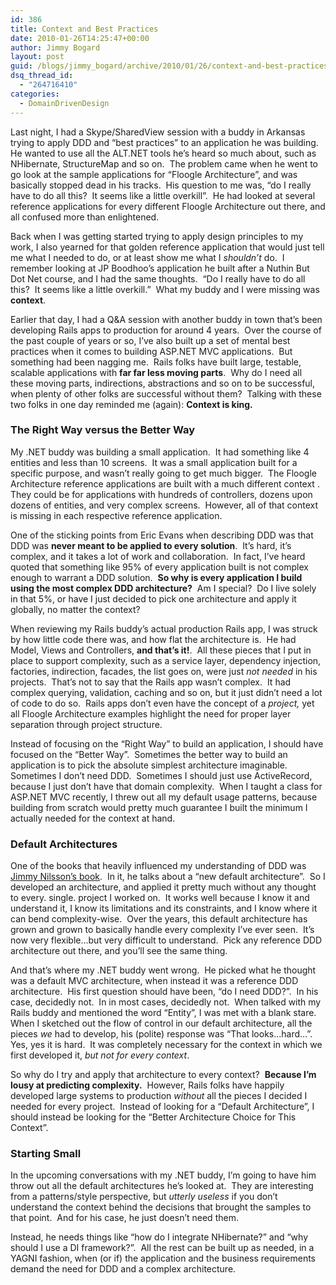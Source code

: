 ```yaml
---
id: 386
title: Context and Best Practices
date: 2010-01-26T14:25:47+00:00
author: Jimmy Bogard
layout: post
guid: /blogs/jimmy_bogard/archive/2010/01/26/context-and-best-practices.aspx
dsq_thread_id:
  - "264716410"
categories:
  - DomainDrivenDesign
---
```

Last night, I had a Skype/SharedView session with a buddy in Arkansas trying to apply DDD and “best practices” to an application he was building.&#160; He wanted to use all the ALT.NET tools he’s heard so much about, such as NHibernate, StructureMap and so on.&#160; The problem came when he went to go look at the sample applications for “Floogle Architecture”, and was basically stopped dead in his tracks.&#160; His question to me was, “do I really have to do all this?&#160; It seems like a little overkill”.&#160; He had looked at several reference applications for every different Floogle Architecture out there, and all confused more than enlightened.

Back when I was getting started trying to apply design principles to my work, I also yearned for that golden reference application that would just tell me what I needed to do, or at least show me what I _shouldn’t_ do.&#160; I remember looking at JP Boodhoo’s application he built after a Nuthin But Dot Net course, and I had the same thoughts.&#160; “Do I really have to do all this?&#160; It seems like a little overkill.”&#160; What my buddy and I were missing was **context**.

Earlier that day, I had a Q&A session with another buddy in town that’s been developing Rails apps to production for around 4 years.&#160; Over the course of the past couple of years or so, I’ve also built up a set of mental best practices when it comes to building ASP.NET MVC applications.&#160; But something had been nagging me.&#160; Rails folks have built large, testable, scalable applications with **far far less moving parts**.&#160; Why do I need all these moving parts, indirections, abstractions and so on to be successful, when plenty of other folks are successful without them?&#160; Talking with these two folks in one day reminded me (again): **Context is king.**

### The Right Way versus the Better Way

My .NET buddy was building a small application.&#160; It had something like 4 entities and less than 10 screens.&#160; It was a small application built for a specific purpose, and wasn’t really going to get much bigger.&#160; The Floogle Architecture reference applications are built with a much different context .&#160; They could be for applications with hundreds of controllers, dozens upon dozens of entities, and very complex screens.&#160; However, all of that context is missing in each respective reference application.

One of the sticking points from Eric Evans when describing DDD was that DDD was **never meant to be applied to every solution**.&#160; It’s hard, it’s complex, and it takes a lot of work and collaboration.&#160; In fact, I’ve heard quoted that something like 95% of every application built is not complex enough to warrant a DDD solution.&#160; **So why is every application I build using the most complex DDD architecture?**&#160; Am I special?&#160; Do I live solely in that 5%, or have I just decided to pick one architecture and apply it globally, no matter the context?

When reviewing my Rails buddy’s actual production Rails app, I was struck by how little code there was, and how flat the architecture is.&#160; He had Model, Views and Controllers, **and that’s it!**.&#160; All these pieces that I put in place to support complexity, such as a service layer, dependency injection, factories, indirection, facades, the list goes on, were just _not needed_ in his projects.&#160; That’s not to say that the Rails app wasn’t complex.&#160; It had complex querying, validation, caching and so on, but it just didn’t need a lot of code to do so.&#160; Rails apps don’t even have the concept of a _project,_ yet all Floogle Architecture examples highlight the need for proper layer separation through project structure.

Instead of focusing on the “Right Way” to build an application, I should have focused on the “Better Way”.&#160; Sometimes the better way to build an application is to pick the absolute simplest architecture imaginable.&#160; Sometimes I don’t need DDD.&#160; Sometimes I should just use ActiveRecord, because I just don’t have that domain complexity.&#160; When I taught a class for ASP.NET MVC recently, I threw out all my default usage patterns, because building from scratch would pretty much guarantee I built the minimum I actually needed for the context at hand.

### Default Architectures

One of the books that heavily influenced my understanding of DDD was [Jimmy Nilsson’s book](http://www.amazon.com/Applying-Domain-Driven-Design-Patterns-Examples/dp/0321268202).&#160; In it, he talks about a “new default architecture”.&#160; So I developed an architecture, and applied it pretty much without any thought to every. single. project I worked on.&#160; It works well because I know it and understand it, I know its limitations and its constraints, and I know where it can bend complexity-wise.&#160; Over the years, this default architecture has grown and grown to basically handle every complexity I’ve ever seen.&#160; It’s now very flexible…but very difficult to understand.&#160; Pick any reference DDD architecture out there, and you’ll see the same thing.

And that’s where my .NET buddy went wrong.&#160; He picked what he thought was a default MVC architecture, when instead it was a reference DDD architecture.&#160; His first question should have been, “do I need DDD?”.&#160; In his case, decidedly not.&#160; In in most cases, decidedly not.&#160; When talked with my Rails buddy and mentioned the word “Entity”, I was met with a blank stare.&#160; When I sketched out the flow of control in our default architecture, all the pieces _we_ had to develop, his (polite) response was “That looks…hard…”.&#160; Yes, yes it is hard.&#160; It was completely necessary for the context in which we first developed it, _but not for every context_.

So why do I try and apply that architecture to every context?&#160; **Because I’m lousy at predicting complexity.**&#160; However, Rails folks have happily developed large systems to production _without_ all the pieces I decided I needed for every project.&#160; Instead of looking for a “Default Architecture”, I should instead be looking for the “Better Architecture Choice for This Context”.

### Starting Small

In the upcoming conversations with my .NET buddy, I’m going to have him throw out all the default architectures he’s looked at.&#160; They are interesting from a patterns/style perspective, but _utterly useless_ if you don’t understand the context behind the decisions that brought the samples to that point.&#160; And for his case, he just doesn’t need them.

Instead, he needs things like “how do I integrate NHibernate?” and “why should I use a DI framework?”.&#160; All the rest can be built up as needed, in a YAGNI fashion, when (or if) the application and the business requirements demand the need for DDD and a complex architecture.